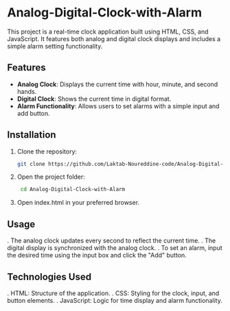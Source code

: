 # Analog-Digital-Clock-with-Alarm
This project is a real-time clock application built using HTML, CSS, and JavaScript. It features both analog and digital clock displays and includes a simple alarm setting functionality.

## Features

- **Analog Clock**: Displays the current time with hour, minute, and second hands.
- **Digital Clock**: Shows the current time in digital format.
- **Alarm Functionality**: Allows users to set alarms with a simple input and add button.

## Installation

  1. Clone the repository:
     ```bash
     git clone https://github.com/Laktab-Noureddine-code/Analog-Digital-Clock-with-Alarm.git
  2. Open the project folder:
     ```bash
      cd Analog-Digital-Clock-with-Alarm
  3. Open index.html in your preferred browser.

## Usage
  . The analog clock updates every second to reflect the current time.
  . The digital display is synchronized with the analog clock.
  . To set an alarm, input the desired time using the input box and click the "Add" button.
## Technologies Used
  . HTML: Structure of the application.
  . CSS: Styling for the clock, input, and button elements.
  . JavaScript: Logic for time display and alarm functionality.
